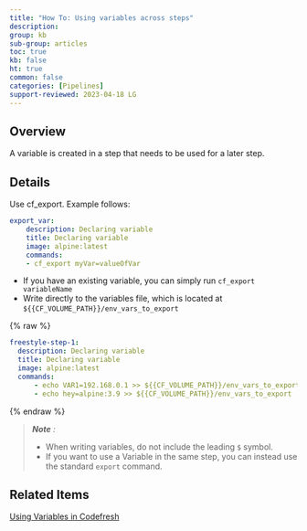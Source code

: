 ```yaml
---
title: "How To: Using variables across steps"
description: 
group: kb
sub-group: articles
toc: true
kb: false
ht: true
common: false
categories: [Pipelines]
support-reviewed: 2023-04-18 LG
---
```


## Overview

A variable is created in a step that needs to be used for a later step.

## Details

Use cf_export. Example follows:

```yaml
export_var:
    description: Declaring variable
    title: Declaring variable
    image: alpine:latest
    commands:
    - cf_export myVar=valueOfVar
```

* If you have an existing variable, you can simply run `cf_export variableName`
* Write directly to the variables file, which is located at `${{CF_VOLUME_PATH}}/env_vars_to_export`

{% raw %}

```yaml
freestyle-step-1:
  description: Declaring variable
  title: Declaring variable
  image: alpine:latest
  commands:
      - echo VAR1=192.168.0.1 >> ${{CF_VOLUME_PATH}}/env_vars_to_export
      - echo hey=alpine:3.9 >> ${{CF_VOLUME_PATH}}/env_vars_to_export
```

{% endraw %}

>_**Note** :_
>
>* When writing variables, do not include the leading `$` symbol.
>* If you want to use a Variable in the same step, you can instead use the standard `export` command.

## Related Items

[Using Variables in Codefresh]({{site.baseurl}}/docs/pipelines/variables/)
